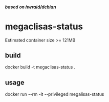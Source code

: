 ##### based on [hwraid/debian]
# megaclisas-status

Estimated container size >= 121MB

## build
docker build -t megaclisas-status .

## usage
docker run --rm -it --privileged megalisas-status


[hwraid/debian]: https://hwraid.le-vert.net/wiki/DebianPackages
